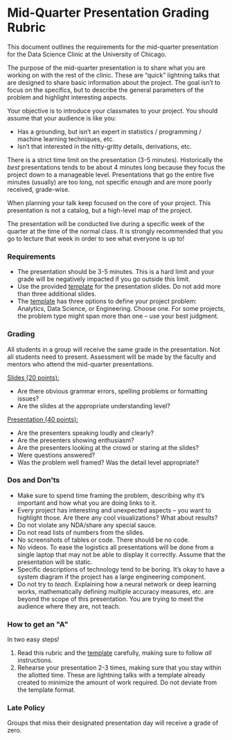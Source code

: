 # Mid-Quarter Presentation Grading Rubric

This document outlines the requirements for the mid-quarter presentation for the Data Science Clinic at the University of Chicago. 

The purpose of the mid-quarter presentation is to share what you are working on with the rest of the clinic. These are “quick” lightning talks that are designed to share basic information about the project. The goal isn’t to focus on the specifics, but to describe the general parameters of the problem and highlight interesting aspects.

Your objective is to introduce your classmates to your project. You should assume that your audience is like you:
* Has a grounding, but isn’t an expert in statistics / programming / machine learning techniques, etc.
* Isn’t that interested in the nitty-gritty details, derivations, etc.

There is a strict time limit on the presentation (3-5 minutes). Historically the _best_ presentations tends to be about 4 minutes long because they focus the project down to a manageable level. Presentations that go the entire five minutes (usually) are too long, not specific enough and are more poorly received, grade-wise. 

When planning your talk keep focused on the core of your project. This presentation is not a catalog, but a high-level map of the project.

The presentation will be conducted live during a specific week of the quarter at the time of the normal class. It is strongly recommended that you go to lecture that week in order to see what everyone is up to!

### Requirements 

* The presentation should be 3-5 minutes. This is a hard limit and your grade will be negatively impacted if you go outside this limit.
* Use the provided [template](../templates/midquarter-presentation-template.pptx) for the presentation slides. Do not add more than three additional slides.
* The [template](../templates/midquarter-presentation-template.pptx) has three options to define your project problem: Analytics, Data Science, or Engineering. Choose one. For some projects, the problem type might span more than one – use your best judgment.

### Grading

All students in a group will receive the same grade in the presentation. Not all students need to present. Assessment will be made by the faculty and mentors who attend the mid-quarter presentations.

<u>Slides (20 points):</u>
* Are there obvious grammar errors, spelling problems or formatting issues?
* Are the slides at the appropriate understanding level?

<u>Presentation (40 points):</u>
* Are the presenters speaking loudly and clearly? 
* Are the presenters showing enthusiasm?
* Are the presenters looking at the crowd or staring at the slides?
* Were questions answered? 
* Was the problem well framed? Was the detail level appropriate?

### Dos and Don'ts
* Make sure to spend time framing the problem, describing why it’s important and how what you are doing links to it.
* Every project has interesting and unexpected aspects – you want to highlight those. Are there any cool visualizations? What about results?
* Do not violate any NDA/share any special sauce.
* Do not read lists of numbers from the slides.
* No screenshots of tables or code. There should be no code.
* No videos. To ease the logistics all presentations will be done from a single laptop that may not be able to display it correctly. Assume that the presentation will be static.
* Specific descriptions of technology tend to be boring. It’s okay to have a system diagram if the project has a large engineering component.
* Do not try to _teach_. Explaining how a neural network or deep learning works, mathematically defining multiple accuracy measures, etc. are beyond the scope of this presentation. You are trying to meet the audience where they are, not teach.
 

### How to get an "A"

In two easy steps!
1. Read this rubric and the [template](../templates/midquarter-presentation-template.pptx) carefully, making sure to follow _all_ instructions.
2. Rehearse your presentation 2-3 times, making sure that you stay within the allotted time. These are lightning talks with a template already created to minimize the amount of work required. Do not deviate from the template format.

### Late Policy
Groups that miss their designated presentation day will receive a grade of zero.
